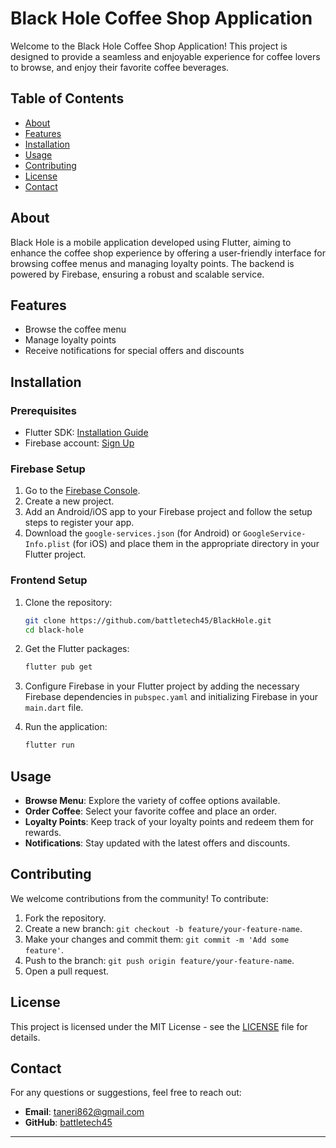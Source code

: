 # Black Hole Coffee Shop Application

Welcome to the Black Hole Coffee Shop Application! This project is designed to provide a seamless and enjoyable experience for coffee lovers to browse, and enjoy their favorite coffee beverages.

## Table of Contents

- [About](#about)
- [Features](#features)
- [Installation](#installation)
- [Usage](#usage)
- [Contributing](#contributing)
- [License](#license)
- [Contact](#contact)

## About

Black Hole is a mobile application developed using Flutter, aiming to enhance the coffee shop experience by offering a user-friendly interface for browsing coffee menus and managing loyalty points. The backend is powered by Firebase, ensuring a robust and scalable service.

## Features

- Browse the coffee menu
- Manage loyalty points
- Receive notifications for special offers and discounts

## Installation

### Prerequisites

- Flutter SDK: [Installation Guide](https://flutter.dev/docs/get-started/install)
- Firebase account: [Sign Up](https://firebase.google.com/)

### Firebase Setup

1. Go to the [Firebase Console](https://console.firebase.google.com/).
2. Create a new project.
3. Add an Android/iOS app to your Firebase project and follow the setup steps to register your app.
4. Download the `google-services.json` (for Android) or `GoogleService-Info.plist` (for iOS) and place them in the appropriate directory in your Flutter project.

### Frontend Setup

1. Clone the repository:
   ```bash
   git clone https://github.com/battletech45/BlackHole.git
   cd black-hole
   ```

2. Get the Flutter packages:
   ```bash
   flutter pub get
   ```

3. Configure Firebase in your Flutter project by adding the necessary Firebase dependencies in `pubspec.yaml` and initializing Firebase in your `main.dart` file.

4. Run the application:
   ```bash
   flutter run
   ```

## Usage

- **Browse Menu**: Explore the variety of coffee options available.
- **Order Coffee**: Select your favorite coffee and place an order.
- **Loyalty Points**: Keep track of your loyalty points and redeem them for rewards.
- **Notifications**: Stay updated with the latest offers and discounts.

## Contributing

We welcome contributions from the community! To contribute:

1. Fork the repository.
2. Create a new branch: `git checkout -b feature/your-feature-name`.
3. Make your changes and commit them: `git commit -m 'Add some feature'`.
4. Push to the branch: `git push origin feature/your-feature-name`.
5. Open a pull request.

## License

This project is licensed under the MIT License - see the [LICENSE](LICENSE) file for details.

## Contact

For any questions or suggestions, feel free to reach out:

- **Email**: taneri862@gmail.com
- **GitHub**: [battletech45](https://github.com/battletech45)

---
